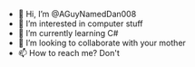- 👋 Hi, I’m @AGuyNamedDan008
- 👀 I’m interested in computer stuff
- 🌱 I’m currently learning C#
- 💞️ I’m looking to collaborate with your mother
- 📫 How to reach me? Don't

<!---
AGuyNamedDan008/AGuyNamedDan008 is a ✨ special ✨ repository because its `README.md` (this file) appears on your GitHub profile.
You can click the Preview link to take a look at your changes.
--->
